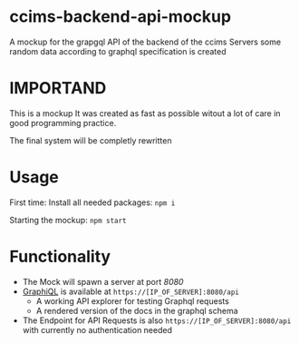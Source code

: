 # ccims-backend-api-mockup
A mockup for the grapgql API of the backend of the ccims
Servers some random data according to graphql specification is created

# IMPORTAND

This is a mockup
It was created as fast as possible witout a lot of care in good programming practice.

The final system will be completly rewritten

# Usage
First time: Install all needed packages: `npm i`

Starting the mockup: `npm start`

# Functionality
- The Mock will spawn a server at port _8080_
- [GraphiQL](https://github.com/graphql/graphiql) is available at `https://[IP_OF_SERVER]:8080/api`
    - A working API explorer for testing Graphql requests
    - A rendered version of the docs in the graphql schema
- The Endpoint for API Requests is also `https://[IP_OF_SERVER]:8080/api` with currently no authentication needed